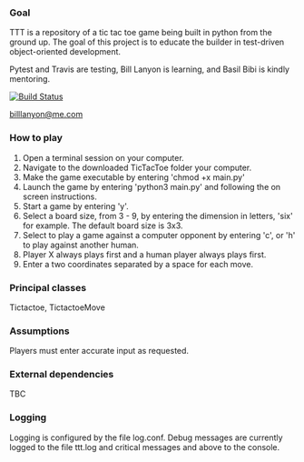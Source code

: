 ### Goal
TTT is a repository of a tic tac toe game being built in python from the ground up.
The goal of this project is to educate the builder in test-driven object-oriented development.

Pytest and Travis are testing, Bill Lanyon is learning, and Basil Bibi is kindly mentoring.

[![Build Status](https://travis-ci.org/billlanyon/TTT.svg?branch=develop)](https://travis-ci.org/billlanyon/TTT)

billlanyon@me.com

### How to play
1. Open a terminal session on your computer.
2. Navigate to the downloaded TicTacToe folder your computer.
3. Make the game executable by entering 'chmod +x main.py'
4. Launch the game by entering 'python3 main.py' and following the on screen instructions.
5. Start a game by entering 'y'.
6. Select a board size, from 3 - 9, by entering the dimension in letters, 'six' for example. The default board size is 3x3.
7. Select to play a game against a computer opponent by entering 'c', or 'h' to play against another human.
8. Player X always plays first and a human player always plays first.
9. Enter a two coordinates separated by a space for each move.

### Principal classes
Tictactoe, TictactoeMove

### Assumptions
Players must enter accurate input as requested.

### External dependencies
TBC

### Logging
Logging is configured by the file log.conf. Debug messages are currently logged to the file ttt.log and critical messages and above to the console.
